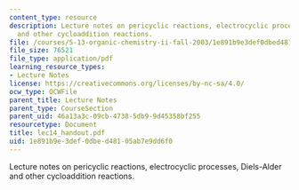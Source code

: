 ```yaml
---
content_type: resource
description: Lecture notes on pericyclic reactions, electrocyclic processes, Diels-Alder
  and other cycloaddition reactions.
file: /courses/5-13-organic-chemistry-ii-fall-2003/1e891b9e3def0dbed48105ab7e9dd6f0_lec14_handout.pdf
file_size: 76521
file_type: application/pdf
learning_resource_types:
- Lecture Notes
license: https://creativecommons.org/licenses/by-nc-sa/4.0/
ocw_type: OCWFile
parent_title: Lecture Notes
parent_type: CourseSection
parent_uid: 46a13a3c-09cb-4738-5db9-9d45358bf255
resourcetype: Document
title: lec14_handout.pdf
uid: 1e891b9e-3def-0dbe-d481-05ab7e9dd6f0
---
```

Lecture notes on pericyclic reactions, electrocyclic processes, Diels-Alder and other cycloaddition reactions.